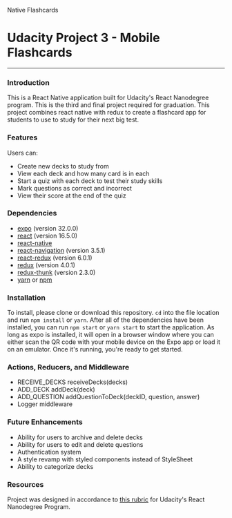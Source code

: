 Native Flashcards

# Udacity Project 3 - Mobile Flashcards
--------

### Introduction
This is a React Native application built for Udacity's React Nanodegree program. This is the third and final project required for graduation. This project combines react native with redux to create a flashcard app for students to use to study for their next big test.

### Features
Users can:
- Create new decks to study from
- View each deck and how many card is in each
- Start a quiz with each deck to test their study skills
- Mark questions as correct and incorrect
- View their score at the end of the quiz

### Dependencies
- [expo](https://expo.io/) (version 32.0.0)
- [react](https://reactjs.org/) (version 16.5.0)
- [react-native](https://facebook.github.io/react-native/)
- [react-navigation](https://www.npmjs.com/package/react-navigation) (version 3.5.1)
- [react-redux](https://www.npmjs.com/package/react-redux) (version 6.0.1)
- [redux](https://www.npmjs.com/package/redux) (version 4.0.1)
- [redux-thunk](https://www.npmjs.com/package/redux-thunk) (version 2.3.0)
- [yarn](https://www.npmjs.com/package/yarn) or [npm](https://www.npmjs.com/package/npm)

### Installation
To install, please clone or download this repository. `cd` into the file location and run `npm install` or `yarn`. After all of the dependencies have been installed, you can run `npm start` or `yarn start` to start the application. As long as expo is installed, it will open in a browser window where you can either scan the QR code with your mobile device on the Expo app or load it on an emulator. Once it's running, you're ready to get started.

### Actions, Reducers, and Middleware
- RECEIVE_DECKS receiveDecks(decks)
- ADD_DECK addDeck(deck)
- ADD_QUESTION addQuestionToDeck(deckID, question, answer)
- Logger middleware

### Future Enhancements
- Ability for users to archive and delete decks
- Ability for users to edit and delete questions
- Authentication system
- A style revamp with styled components instead of StyleSheet
- Ability to categorize decks

### Resources
Project was designed in accordance to [this rubric](https://review.udacity.com/#!/rubrics/1021/view) for Udacity's React Nanodegree Program. 
